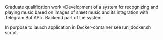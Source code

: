 Graduate qualification work «Development of a system for recognizing and playing music based on images of sheet music and its integration with Telegram Bot API». Backend part of the system. 

In purpose to launch application in Docker-container see run_docker.sh script.

